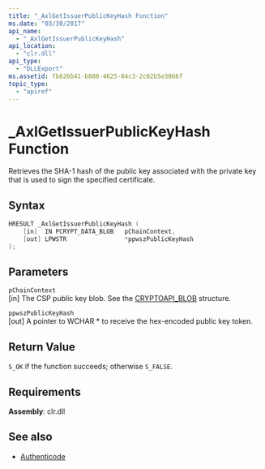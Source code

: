 ```yaml
---
title: "_AxlGetIssuerPublicKeyHash Function"
ms.date: "03/30/2017"
api_name:
  - "_AxlGetIssuerPublicKeyHash"
api_location:
  - "clr.dll"
api_type:
  - "DLLExport"
ms.assetid: fb626b41-b888-4625-84c3-2c02b5e3866f
topic_type: 
  - "apiref"
---
```

# \_AxlGetIssuerPublicKeyHash Function

Retrieves the SHA-1 hash of the public key associated with the private key that is used to sign the specified certificate.

## Syntax

```cpp
HRESULT _AxlGetIssuerPublicKeyHash (
    [in]  IN PCRYPT_DATA_BLOB   pChainContext,
    [out] LPWSTR                *ppwszPublicKeyHash
);
```

## Parameters

 `pChainContext`\
 [in] The CSP public key blob. See the [CRYPTOAPI_BLOB](/windows/win32/api/dpapi/ns-dpapi-crypt_integer_blob) structure.

 `ppwszPublicKeyHash`\
 [out] A pointer to WCHAR * to receive the hex-encoded public key token.

## Return Value

 `S_OK` if the function succeeds; otherwise `S_FALSE`.

## Requirements

**Assembly**: clr.dll

## See also

- [Authenticode](index.md)
